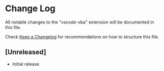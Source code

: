 # Change Log

All notable changes to the "vscode-vba" extension will be documented in this file.

Check [Keep a Changelog](http://keepachangelog.com/) for recommendations on how to structure this file.

## [Unreleased]

- Initial release